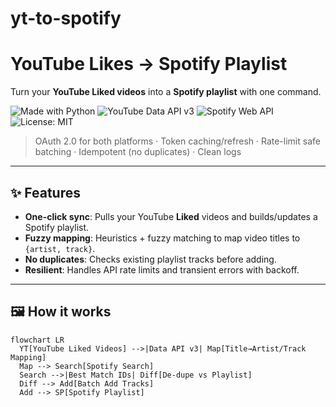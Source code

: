 # yt-to-spotify
# YouTube Likes → Spotify Playlist

Turn your **YouTube Liked videos** into a **Spotify playlist** with one command.

![Made with Python](https://img.shields.io/badge/Made%20with-Python-3776AB)
![YouTube Data API v3](https://img.shields.io/badge/API-YouTube%20Data%20API%20v3-FF0000)
![Spotify Web API](https://img.shields.io/badge/API-Spotify%20Web%20API-1DB954)
![License: MIT](https://img.shields.io/badge/License-MIT-informational)

> OAuth 2.0 for both platforms · Token caching/refresh · Rate-limit safe batching · Idempotent (no duplicates) · Clean logs

---

## ✨ Features

- **One-click sync**: Pulls your YouTube **Liked** videos and builds/updates a Spotify playlist.
- **Fuzzy mapping**: Heuristics + fuzzy matching to map video titles to `{artist, track}`.
- **No duplicates**: Checks existing playlist tracks before adding.
- **Resilient**: Handles API rate limits and transient errors with backoff.

---

## 🖼️ How it works

```mermaid
flowchart LR
  YT[YouTube Liked Videos] -->|Data API v3| Map[Title→Artist/Track Mapping]
  Map --> Search[Spotify Search]
  Search -->|Best Match IDs| Diff[De-dupe vs Playlist]
  Diff --> Add[Batch Add Tracks]
  Add --> SP[Spotify Playlist]


